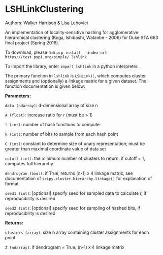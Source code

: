 # LSHLinkClustering
Authors: Walker Harrison & Lisa Lebovici

An implementation of locality-sensitive hashing for agglomerative hierarchical clustering (Koga, Ishibashi, Watanbe - 2006) for Duke STA 663 final project (Spring 2018).

To download, please run `pip install --index-url https://test.pypi.org/simple/ lshlink`

To import the library, enter `import lshlink` in a python interpreter.

The primary function in `lshlink` is `LSHLink()`, which computes cluster assignments and (optionally) a linkage matrix for a given dataset. The function documentation is given below:

**Parameters:**

`data (ndarray)`: d-dimensional array of size n

`A (float)`: increase ratio for r (must be > 1)

`l (int)`: number of hash functions to compute

`k (int)`: number of bits to sample from each hash point

`C (int)`: constant to determine size of unary representation; must be greater than maximal coordinate value of data set

`cutoff (int)`: the minimum number of clusters to return; if cutoff = 1, computes full hierarchy

`dendrogram (bool)`: if True, returns (n-1) x 4 linkage matrix; see documentation of `scipy.cluster.hierarchy.linkage()` for explanation of format

`seed1 (int)`: [optional] specify seed for sampled data to calculate r, if reproducibility is desired

`seed2 (int)`: [optional] specify seed for sampling of hashed bits, if reproducibility is desired

**Returns:**

`clusters (array)`: size n array containing cluster assignments for each point

`Z (ndarray)`: if dendrogram = True; (n-1) x 4 linkage matrix

